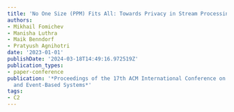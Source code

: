 ```yaml
---
title: 'No One Size (PPM) Fits All: Towards Privacy in Stream Processing Systems'
authors:
- Mikhail Fomichev
- Manisha Luthra
- Maik Benndorf
- Pratyush Agnihotri
date: '2023-01-01'
publishDate: '2024-03-18T14:49:16.972519Z'
publication_types:
- paper-conference
publication: '*Proceedings of the 17th ACM International Conference on Distributed
  and Event-Based Systems*'
tags:
- C2
---
```


